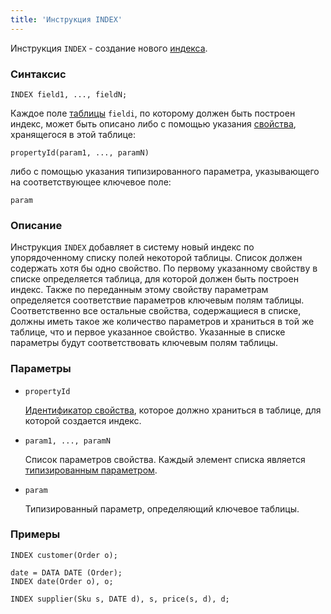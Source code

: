 ```yaml
---
title: 'Инструкция INDEX'
---
```


Инструкция `INDEX` - создание нового [индекса](Indexes.md).

### Синтаксис

    INDEX field1, ..., fieldN;

Каждое поле [таблицы](Tables.md) `fieldi`, по которому должен быть построен индекс, может быть описано либо с помощью указания [свойства](Properties.md), хранящегося в этой таблице:

    propertyId(param1, ..., paramN)

либо с помощью указания типизированного параметра, указывающего на соответствующее ключевое поле: 

    param

### Описание

Инструкция `INDEX` добавляет в систему новый индекс по упорядоченному списку полей некоторой таблицы. Список должен содержать хотя бы одно свойство. По первому указанному свойству в списке определяется таблица, для которой должен быть построен индекс. Также по переданным этому свойству параметрам определяется соответствие параметров ключевым полям таблицы. Соответственно все остальные свойства, содержащиеся в списке, должны иметь такое же количество параметров и храниться в той же таблице, что и первое указанное свойство. Указанные в списке параметры будут соответствовать ключевым полям таблицы.

### Параметры

- `propertyId`

    [Идентификатор свойства](IDs.md#propertyid), которое должно храниться в таблице, для которой создается индекс.

- `param1, ..., paramN`

    Список параметров свойства. Каждый элемент списка является [типизированным параметром](IDs.md#paramid).

- `param`

    Типизированный параметр, определяющий ключевое таблицы.

### Примеры

```lsf
INDEX customer(Order o);

date = DATA DATE (Order);
INDEX date(Order o), o;

INDEX supplier(Sku s, DATE d), s, price(s, d), d;
```

